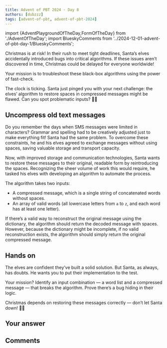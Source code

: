 ```yaml
---
title: Advent of PBT 2024 · Day 8
authors: [dubzzz]
tags: [advent-of-pbt, advent-of-pbt-2024]
---
```


import {AdventPlaygroundOfTheDay,FormOfTheDay} from './AdventOfTheDay';
import BlueskyComments from '../2024-12-01-advent-of-pbt-day-1/BlueskyComments';

Christmas is at risk! In their rush to meet tight deadlines, Santa’s elves accidentally introduced bugs into critical algorithms. If these issues aren’t discovered in time, Christmas could be delayed for everyone worldwide!

Your mission is to troubleshoot these black-box algorithms using the power of fast-check.

The clock is ticking. Santa just pinged you with your next challenge: the elves’ algorithm to restore spaces in compressed messages might be flawed. Can you spot problematic inputs? 🎄🔧

<!--truncate-->

## Uncompress old text messages

Do you remember the days when SMS messages were limited in characters? Grammar and spelling had to be creatively adjusted just to make everything fit! Santa had the same problem. To overcome these constraints, he and his elves agreed to exchange messages without using spaces, saving valuable storage and transport capacity.

Now, with improved storage and communication technologies, Santa wants to restore these messages to their original, readable form by reintroducing the spaces. Recognizing the sheer volume of work this would require, he tasked his elves with developing an algorithm to automate the process.

The algorithm takes two inputs:

- A compressed message, which is a single string of concatenated words without spaces.
- An array of valid words (all lowercase letters from `a` to `z`, and each word has at least one letter).

If there’s a valid way to reconstruct the original message using the dictionary, the algorithm should return the decoded message with spaces. However, because the dictionary might be incomplete, if no valid reconstruction exists, the algorithm should simply return the original compressed message.

## Hands on

The elves are confident they’ve built a solid solution. But Santa, as always, has doubts. He wants you to put their implementation to the test.

Your mission? Identify an input combination — a word list and a compressed message — that breaks the algorithm. Prove there’s a bug hiding in their logic.

Christmas depends on restoring these messages correctly — don’t let Santa down! 🎄🔧

<AdventPlaygroundOfTheDay />

## Your answer

<FormOfTheDay />

## Comments

<BlueskyComments url="https://bsky.app/profile/fast-check.dev/post/3lcrwmyxnq22h" />
